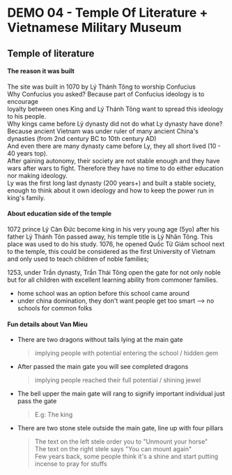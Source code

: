 # DEMO 04 - Temple Of Literature + Vietnamese Military Museum 

## Temple of literature
#### The reason it was built
The site was built in 1070 by Lý Thánh Tông to worship Confucius  
Why Confucius you asked? Because part of Confucius ideology is to encourage  
loyalty between ones King and Lý Thánh Tông want to spread this ideology to his people.  
Why kings came before Lý dynasty did not do what Ly dynasty have done?  
Because ancient Vietnam was under ruler of many ancient China's dynasties (from 2nd century BC to 10th century AD)  
And even there are many dynasty came before Ly, they all short lived (10 - 40 years top).  
After gaining autonomy, their society are not stable enough and they have wars after wars to fight. Therefore they have no time to do either education nor making ideology.  
Ly was the first long last dynasty (200 years+) and built a stable society, enough to think about it own ideology and how to keep the power run in king's family.

#### About education side of the temple
1072 prince Lý Càn Đức become king in his very young age (5yo) after his father Lý Thánh Tôn passed away, his temple title is Lý Nhân Tông.
This place was used to do his study.
1076, he opened Quốc Tử Giám school next to the temple, this could be considered as the first University of Vietnam and only used to teach children of noble families;

1253, under Trần dynasty, Trần Thái Tông open the gate for not only noble but for all children with excellent learning ability from commoner families.  
- home school was an option before this school came around
- under china domination, they don't want people get too smart --> no schools for common folks
#### Fun details about Van Mieu
- There are two dragons without tails lying at the main gate
  > implying people with potential entering the school / hidden gem
- After passed the main gate you will see completed dragons
  > implying people reached their full potential / shining jewel
- The bell upper the main gate will rang to signify important individual just pass the gate
  > E.g: The king
- There are two stone stele outside the main gate, line up with four pillars
  > The text on the left stele order you to "Unmount your horse"  
  > The text on the right stele says "You can mount again"  
  > Few years back, some people think it's a shine and start putting incense to pray for stuffs
